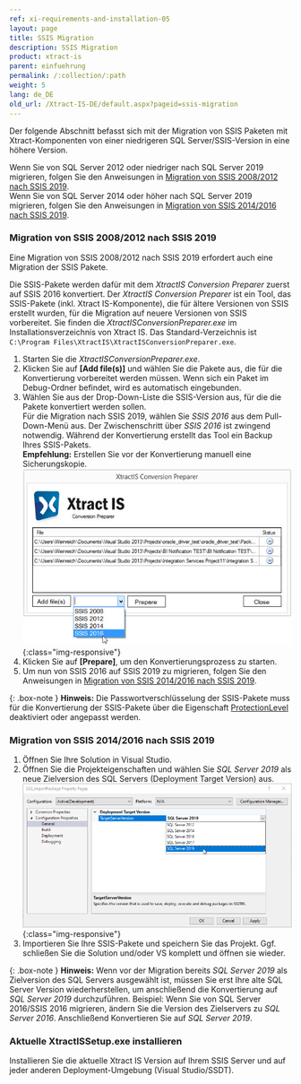 ```yaml
---
ref: xi-requirements-and-installation-05
layout: page
title: SSIS Migration
description: SSIS Migration
product: xtract-is
parent: einfuehrung
permalink: /:collection/:path
weight: 5
lang: de_DE
old_url: /Xtract-IS-DE/default.aspx?pageid=ssis-migration
---
```


Der folgende Abschnitt befasst sich mit der Migration von SSIS Paketen mit Xtract-Komponenten von einer niedrigeren SQL Server/SSIS-Version in eine höhere Version. 

Wenn Sie von SQL Server 2012 oder niedriger nach SQL Server 2019 migrieren, folgen Sie den Anweisungen in [Migration von SSIS 2008/2012 nach SSIS 2019](#migration-von-ssis-20082012-nach-ssis-2019).<br>
Wenn Sie von SQL Server 2014 oder höher nach SQL Server 2019 migrieren, folgen Sie den Anweisungen in [Migration von SSIS 2014/2016 nach SSIS 2019](#migration-von-ssis-20142016-nach-ssis-2019).


### Migration von SSIS 2008/2012 nach SSIS 2019

Eine Migration von SSIS 2008/2012 nach SSIS 2019 erfordert auch eine Migration der SSIS Pakete.

Die SSIS-Pakete werden dafür mit dem *XtractIS Conversion Preparer* zuerst auf SSIS 2016 konvertiert.
Der *XtractIS Conversion Preparer* ist ein Tool, das SSIS-Pakete (inkl. Xtract IS-Komponente), die für ältere Versionen von SSIS erstellt wurden, für die Migration auf neuere Versionen von SSIS vorbereitet. 
Sie finden die *XtractISConversionPreparer.exe* im Installationsverzeichnis von Xtract IS. Das Standard-Verzeichnis ist `C:\Program Files\XtractIS\XtractISConversionPreparer.exe`. 

1. Starten Sie die *XtractISConversionPreparer.exe*.
2. Klicken Sie auf **[Add file(s)]** und wählen Sie die Pakete aus, die für die Konvertierung vorbereitet werden müssen.
Wenn sich ein Paket im Debug-Ordner befindet, wird es automatisch eingebunden. 
3. Wählen Sie aus der Drop-Down-Liste die SSIS-Version aus, für die die Pakete konvertiert werden sollen.<br>
Für die Migration nach SSIS 2019, wählen Sie *SSIS 2016* aus dem Pull-Down-Menü aus. Der Zwischenschritt über *SSIS 2016* ist zwingend notwendig.
Während der Konvertierung erstellt das Tool ein Backup Ihres SSIS-Pakets. <br>
**Empfehlung:** Erstellen Sie vor der Konvertierung manuell eine Sicherungskopie.<br> 
![XIS_ConversionPreparer_2016](/img/content/XIS_ConversionPreparer_2016.png){:class="img-responsive"}
4. Klicken Sie auf **[Prepare]**, um den Konvertierungsprozess zu starten.<br>
5. Um nun von SSIS 2016 auf SSIS 2019 zu migrieren, folgen Sie den Anweisungen in [Migration von SSIS 2014/2016 nach SSIS 2019](#migration-von-ssis-20142016-nach-ssis-2019).

{: .box-note }
**Hinweis:** Die Passwortverschlüsselung der SSIS-Pakete muss für die Konvertierung der SSIS-Pakete über die Eigenschaft [ProtectionLevel](https://docs.microsoft.com/de-de/sql/integration-services/security/access-control-for-sensitive-data-in-packages?view=sql-server-ver15#set_protection) deaktiviert oder angepasst werden.


### Migration von SSIS 2014/2016 nach SSIS 2019

1. Öffnen Sie Ihre Solution in Visual Studio. 
2. Öffnen Sie die Projekteigenschaften und wählen Sie *SQL Server 2019* als neue Zielversion des SQL Servers (Deployment Target Version) aus.<br>
![VS-Deployment-Target](/img/content/VS_Deployment_Target.png){:class="img-responsive"}
3. Importieren Sie Ihre SSIS-Pakete und speichern Sie das Projekt. Ggf. schließen Sie die Solution und/oder VS komplett und öffnen sie wieder.<br>

{: .box-note }
**Hinweis:** Wenn vor der Migration bereits *SQL Server 2019* als Zielversion des SQL Servers ausgewählt ist, müssen Sie erst Ihre alte SQL Server Version wiederherstellen, um anschließend die Konvertierung auf *SQL Server 2019* durchzuführen.
Beispiel: Wenn Sie von SQL Server 2016/SSIS 2016 migrieren, ändern Sie die Version des Zielservers zu *SQL Server 2016*. Anschließend Konvertieren Sie auf *SQL Server 2019*.<br>

### Aktuelle XtractISSetup.exe installieren
Installieren Sie die aktuelle Xtract IS Version auf Ihrem SSIS Server und auf jeder anderen Deployment-Umgebung (Visual Studio/SSDT).